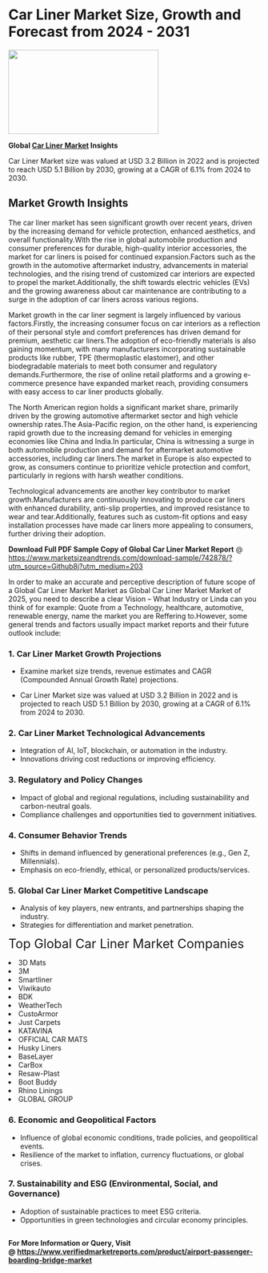 <H1>Car Liner Market Size, Growth and Forecast from 2024 - 2031</H1><img class="aligncenter size-medium wp-image-584254" src="https://thirdeyenews.in/wp-content/uploads/2024/09/Global-Market-Research-300x168.jpeg" alt="" width="300" height="168" /><p><strong>Global&nbsp;<a href="https://www.marketsizeandtrends.com/download-sample/742878/?utm_source=Github8j?utm_medium=203">Car Liner Market</a> Insights</strong></p><p>Car Liner Market size was valued at USD 3.2 Billion in 2022 and is projected to reach USD 5.1 Billion by 2030, growing at a CAGR of 6.1% from 2024 to 2030.</p><p><h2>Market Growth Insights</h2> <p>The car liner market has seen significant growth over recent years, driven by the increasing demand for vehicle protection, enhanced aesthetics, and overall functionality.With the rise in global automobile production and consumer preferences for durable, high-quality interior accessories, the market for car liners is poised for continued expansion.Factors such as the growth in the automotive aftermarket industry, advancements in material technologies, and the rising trend of customized car interiors are expected to propel the market.Additionally, the shift towards electric vehicles (EVs) and the growing awareness about car maintenance are contributing to a surge in the adoption of car liners across various regions.</p> <p>Market growth in the car liner segment is largely influenced by various factors.Firstly, the increasing consumer focus on car interiors as a reflection of their personal style and comfort preferences has driven demand for premium, aesthetic car liners.The adoption of eco-friendly materials is also gaining momentum, with many manufacturers incorporating sustainable products like rubber, TPE (thermoplastic elastomer), and other biodegradable materials to meet both consumer and regulatory demands.Furthermore, the rise of online retail platforms and a growing e-commerce presence have expanded market reach, providing consumers with easy access to car liner products globally.</p> <p>The North American region holds a significant market share, primarily driven by the growing automotive aftermarket sector and high vehicle ownership rates.The Asia-Pacific region, on the other hand, is experiencing rapid growth due to the increasing demand for vehicles in emerging economies like China and India.In particular, China is witnessing a surge in both automobile production and demand for aftermarket automotive accessories, including car liners.The market in Europe is also expected to grow, as consumers continue to prioritize vehicle protection and comfort, particularly in regions with harsh weather conditions.</p> <p>Technological advancements are another key contributor to market growth.Manufacturers are continuously innovating to produce car liners with enhanced durability, anti-slip properties, and improved resistance to wear and tear.Additionally, features such as custom-fit options and easy installation processes have made car liners more appealing to consumers, further driving their adoption.</p> <p><span class=""><strong>Download Full PDF Sample Copy of Global Car Liner Market Report</strong> @ <a href="https://www.marketsizeandtrends.com/download-sample/742878/?utm_source=Github8j?utm_medium=203" target="_blank">https://www.marketsizeandtrends.com/download-sample/742878/?utm_source=Github8j?utm_medium=203</a></span></p><p>In order to make an accurate and perceptive description of future scope of a Global&nbsp;Car Liner Market Market as Global&nbsp;Car Liner Market Market of 2025, you need to describe a clear Vision &ndash; What Industry or Linda can you think of for example: Quote from a Technology, healthcare, automotive, renewable energy, name the market you are Reffering to.However, some general trends and factors usually impact market reports and their future outlook include:</p><h3>1.&nbsp;<strong>Car Liner Market Growth Projections</strong></h3><ul><li>Examine market size trends, revenue estimates and CAGR (Compounded Annual Growth Rate) projections.</li><li><p>Car Liner Market size was valued at USD 3.2 Billion in 2022 and is projected to reach USD 5.1 Billion by 2030, growing at a CAGR of 6.1% from 2024 to 2030.</p></li></ul><h3>2.&nbsp;<strong>Car Liner Market Technological Advancements</strong></h3><ul><li>Integration of AI, IoT, blockchain, or automation in the industry.</li><li>Innovations driving cost reductions or improving efficiency.</li></ul><h3>3.&nbsp;<strong>Regulatory and Policy Changes</strong></h3><ul><li>Impact of global and regional regulations, including sustainability and carbon-neutral goals.</li><li>Compliance challenges and opportunities tied to government initiatives.</li></ul><h3>4.&nbsp;<strong>Consumer Behavior Trends</strong></h3><ul><li>Shifts in demand influenced by generational preferences (e.g., Gen Z, Millennials).</li><li>Emphasis on eco-friendly, ethical, or personalized products/services.</li></ul><h3>5.&nbsp;<strong>Global Car Liner Market Competitive Landscape</strong></h3><ul><li>Analysis of key players, new entrants, and partnerships shaping the industry.</li><li>Strategies for differentiation and market penetration.</li></ul><p data-pm-slice="1 1 []"><span style="color: inherit; font-family: inherit; font-size: 25px;">Top Global Car Liner Market Companies</span></p><div class="" data-test-id=""><p><li>3D Mats</li><li> 3M</li><li> Smartliner</li><li> Viwikauto</li><li> BDK</li><li> WeatherTech</li><li> CustoArmor</li><li> Just Carpets</li><li> KATAVINA</li><li> OFFICIAL CAR MATS</li><li> Husky Liners</li><li> BaseLayer</li><li> CarBox</li><li> Resaw-Plast</li><li> Boot Buddy</li><li> Rhino Linings</li><li> GLOBAL GROUP</li></p></div><h3>6.&nbsp;<strong>Economic and Geopolitical Factors</strong></h3><ul><li>Influence of global economic conditions, trade policies, and geopolitical events.</li><li>Resilience of the market to inflation, currency fluctuations, or global crises.</li></ul><h3>7.&nbsp;<strong>Sustainability and ESG (Environmental, Social, and Governance)</strong></h3><ul><li>Adoption of sustainable practices to meet ESG criteria.</li><li>Opportunities in green technologies and circular economy principles.</li></ul><h2><strong style="font-size: 14px;">For More Information or Query, Visit @&nbsp;</strong><a style="background-color: #ffffff; font-size: 14px;" href="https://www.marketsizeandtrends.com/report/car-liner-market/" target="_blank">https://www.verifiedmarketreports.com/product/airport-passenger-boarding-bridge-market</a></h2>